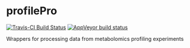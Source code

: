 # profilePro

[![Travis-CI Build Status](https://travis-ci.org/jasenfinch/profilePro.svg?branch=master)](https://travis-ci.org/jasenfinch/profilePro)
[![AppVeyor build status](https://ci.appveyor.com/api/projects/status/github/jasenfinch/profilePro?branch=master&svg=true)](https://ci.appveyor.com/project/jasenfinch/profilePro)

Wrappers for processing data from metabolomics profiling experiments

